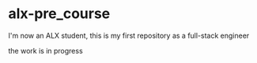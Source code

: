 # alx-pre_course

I'm now an ALX student, this is my first repository as a full-stack engineer

the work is in progress
